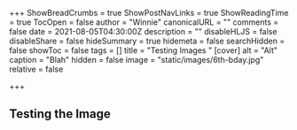 +++
ShowBreadCrumbs = true
ShowPostNavLinks = true
ShowReadingTime = true
TocOpen = false
author = "Winnie"
canonicalURL = ""
comments = false
date = 2021-08-05T04:30:00Z
description = ""
disableHLJS = false
disableShare = false
hideSummary = true
hidemeta = false
searchHidden = false
showToc = false
tags = []
title = "Testing Images "
[cover]
alt = "Alt"
caption = "Blah"
hidden = false
image = "static/images/6th-bday.jpg"
relative = false

+++
## Testing the Image